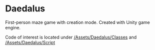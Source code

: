 # Daedalus
First-person maze game with creation mode.
Created with Unity game engine.

Code of interest is located under [/Assets/Daedalus/Classes](https://github.com/FrancoisBilodeau/Daedalus/tree/master/Assets/Daedalus/Classes) and [/Assets/Daedalus/Script](https://github.com/FrancoisBilodeau/Daedalus/tree/master/Assets/Daedalus/Script)
